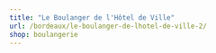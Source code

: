 ```yaml
---
title: "Le Boulanger de l'Hôtel de Ville"
url: /bordeaux/le-boulanger-de-lhotel-de-ville-2/
shop: boulangerie
---
```

